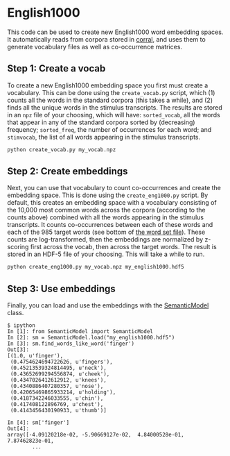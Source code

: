 # English1000

This code can be used to create new English1000 word embedding spaces. It automatically reads from corpora stored in [corral](http://c3-dtn01.corral.tacc.utexas.edu:9002), and uses them to generate vocabulary files as well as co-occurrence matrices.

## Step 1: Create a vocab
To create a new English1000 embedding space you first must create a vocabulary. This can be done using the `create_vocab.py` script, which (1) counts all the words in the standard corpora (this takes a while), and (2) finds all the unique words in the stimulus transcripts. The results are stored in an `npz` file of your choosing, which will have: `sorted_vocab`, all the words that appear in any of the standard corpora sorted by (decreasing) frequency; `sorted_freq`, the number of occurrences for each word; and `stimvocab`, the list of all words appearing in the stimulus transcripts.

```bash
python create_vocab.py my_vocab.npz
```

## Step 2: Create embeddings
Next, you can use that vocabulary to count co-occurrences and create the embedding space. This is done using the `create_eng1000.py` script. By default, this creates an embedding space with a vocabulary consisting of the 10,000 most common words across the corpora (according to the counts above) combined with all the words appearing in the stimulus transcripts. It counts co-occurrences between each of these words and each of the 985 target words (see bottom of [the word set file](textcore/word_sets.py)). These counts are log-transformed, then the embeddings are normalized by z-scoring first across the vocab, then across the target words. The result is stored in an HDF-5 file of your choosing. This will take a while to run.

```bash
python create_eng1000.py my_vocab.npz my_english1000.hdf5
```

## Step 3: Use embeddings
Finally, you can load and use the embeddings with the [SemanticModel](SemanticModel.py) class.

```
$ ipython
In [1]: from SemanticModel import SemanticModel
In [2]: sm = SemanticModel.load("my_english1000.hdf5")
In [3]: sm.find_words_like_word('finger')
Out[3]:
[(1.0, u'finger'),
 (0.4754624694722626, u'fingers'),
 (0.45213539324814495, u'neck'),
 (0.43652699294556874, u'cheek'),
 (0.4347026412612912, u'knees'),
 (0.4340886407280357, u'nose'),
 (0.42065469865933214, u'holding'),
 (0.4187342246033555, u'chin'),
 (0.417408122896769, u'chest'),
 (0.4143456430190933, u'thumb')]

In [4]: sm['finger']
Out[4]:
array([-4.09120218e-02, -5.90669127e-02,  4.84000528e-01,  7.87462823e-01,
        ...
```